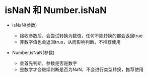 # isNaN 和 Number.isNaN

- isNaN(参数)
    - 接收参数后，会尝试转换为数值，任何不能转换的都会返回true
    - 非数字值也会返回true，从而影响判断，不推荐使用

- Number.isNaN(参数)
    - 会首先判断，参数是否是数字
    - 是数字才会继续判断是否为NaN，不会进行类型转换，推荐使用